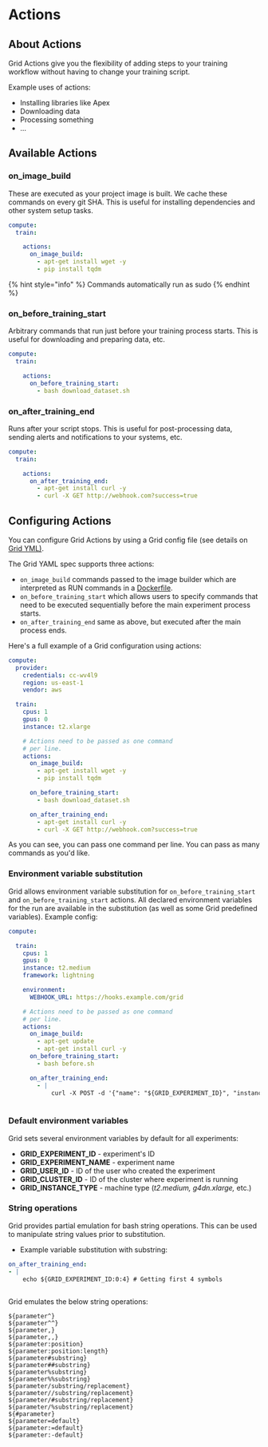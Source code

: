 # Actions

## About Actions

Grid Actions give you the flexibility of adding steps to your training workflow without having to change your training script.

Example uses of actions:

* Installing libraries like Apex
* Downloading data
* Processing something
* ...

## Available Actions

### on\_image\_build

These are executed as your project image is built. We cache these commands on every git SHA. This is useful for installing dependencies and other system setup tasks.

```yaml
compute:
  train:

    actions:
      on_image_build:
        - apt-get install wget -y
        - pip install tqdm
```

{% hint style="info" %}
Commands automatically run as sudo
{% endhint %}

### on\_before\_training\_start

Arbitrary commands that run just before your training process starts. This is useful for downloading and preparing data, etc.

```yaml
compute:
  train:

    actions:
      on_before_training_start:
        - bash download_dataset.sh
```

### on\_after\_training\_end

Runs after your script stops. This is useful for post-processing data, sending alerts and notifications to your systems, etc.

```yaml
compute:
  train:

    actions:
      on_after_training_end:
        - apt-get install curl -y
        - curl -X GET http://webhook.com?success=true
```

## Configuring Actions

You can configure Grid Actions by using a Grid config file \(see details on [Grid YML\)](yaml-configs/).

The Grid YAML spec supports three actions:

* `on_image_build` commands passed to the image builder which are interpreted as RUN commands in a [Dockerfile](https://docs.docker.com/engine/reference/builder/).
* `on_before_training_start` which allows users to specify commands that need to be executed sequentially before the main experiment process starts.
* `on_after_training_end` same as above, but executed after the main process ends. 

Here's a full example of a Grid configuration using actions:

```yaml
compute:
  provider:
    credentials: cc-wv4l9
    region: us-east-1
    vendor: aws

  train:
    cpus: 1
    gpus: 0
    instance: t2.xlarge

    # Actions need to be passed as one command
    # per line.
    actions:
      on_image_build:
        - apt-get install wget -y
        - pip install tqdm

      on_before_training_start:
        - bash download_dataset.sh

      on_after_training_end:
        - apt-get install curl -y
        - curl -X GET http://webhook.com?success=true
```

As you can see, you can pass one command per line. You can pass as many commands as you'd like.

### Environment variable substitution

Grid allows environment variable substitution for `on_before_training_start` and `on_before_training_start` actions. All declared environment variables for the run are available in the substitution \(as well as some Grid predefined variables\). Example config:

```yaml
compute:

  train:
    cpus: 1
    gpus: 0
    instance: t2.medium
    framework: lightning

    environment:
      WEBHOOK_URL: https://hooks.example.com/grid

    # Actions need to be passed as one command
    # per line.
    actions:
      on_image_build:
        - apt-get update
        - apt-get install curl -y
      on_before_training_start:
        - bash before.sh

      on_after_training_end:        
        - |
            curl -X POST -d '{"name": "${GRID_EXPERIMENT_ID}", "instance_type": "${GRID_INSTANCE_TYPE}", "status": "status", "step": "after"}' ${WEBHOOK_URL}
            
```

### Default environment variables

Grid sets several environment variables by default for all experiments:

* **GRID\_EXPERIMENT\_ID** - experiment's ID
* **GRID\_EXPERIMENT\_NAME** - experiment name
* **GRID\_USER\_ID** - ID of the user who created the experiment
* **GRID\_CLUSTER\_ID** - ID of the cluster where experiment is running
* **GRID\_INSTANCE\_TYPE** - machine type \(_t2.medium,_ _g4dn.xlarge,_ etc.\)

### String operations

Grid provides partial emulation for bash string operations. This can be used to manipulate string values prior to substitution.

* Example variable substitution with substring:

```yaml
on_after_training_end:        
- |
    echo ${GRID_EXPERIMENT_ID:0:4} # Getting first 4 symbols
            
```

Grid emulates the below string operations:

```text
${parameter^}
${parameter^^}
${parameter,}
${parameter,,}
${parameter:position}
${parameter:position:length}
${parameter#substring}
${parameter##substring}
${parameter%substring}
${parameter%%substring}
${parameter/substring/replacement}
${parameter//substring/replacement}
${parameter/#substring/replacement}
${parameter/%substring/replacement}
${#parameter}
${parameter=default}
${parameter:=default}
${parameter:-default}
```


